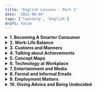 ```yaml
---
title: 'English Lessons - Part 1'
date: '2021-08-04'
tags: ['learning', 'English']
draft: false
---
```


<details>
<summary><strong>1. Becoming A Smarter Consumer</strong></summary>
 <br />
 <details>
 <summary>(1) Vocabulary</summary>
 <dl>
  <dt>halo</dt> <dd> - a ring of light</dd>
  <dt>hype</dt> <dd> - extravagant or excessive promotion</dd>
  <dt>unscramble</dt> <dd> - clarify, decode, restore to intelligible  form</dd>
  <dt>incite</dt> <dd> - stir up</dd>
  <dt>bombard</dt> <dd> - keep attacking or pressing with questions and suggestions</dd>
  <dt>landfill site</dt> <dd> - a place used for disposal of garbage</dd>
  <dt>wardrobe</dt> <dd> - a closet or movable cabinet for holding clothes</dd>
  <dt>spring up</dt> <dd> - come into existence</dd>
  <dt>prey on</dt> <dd> - to exploit, victimize, or take advantage of someone</dd>
  <dt>gullible consumers</dt> <dd> - consumers who are too willing to believe and easily tricked</dd>
</dl>
</details>

<details>
<summary>(2) Writing</summary>
<dl>
<dt>What qualities do you usually look for in a product? </dt>
<dd>
<p>Nowadays, consumers are becoming more and more aware of the importance of product quality though they may have different views about what constitute good quality of a product. The following are what I usully look for when deciding to pay for a product.</p>

<p>First, a good product must be able to fulfill a personal need. When I buy a mobile phone, I expect it to enable me to contact my friend whenever I need to.</p>

<p>Second, a good product must be reliable. It is quite irritating that a product you bought ocaasionally failed to do what it is supposed to do.</p>

<p>Third, a product of good quality must be durable and solid. A well-known difference between branded product and conterfeit product is that branded product, which is made of solid material, is much more lasting than fake product that is of inferior quality.</p>

<p>There are some other qualities one can look for in a product, such as serviceability and aesthetics, but the above-mentioned three are the most important qualities I like to see when making a purchase.</p>
</dd>

<dt>Do you think commercials can really affect behavior of buyers? Why or why not?</dt>
<dd>
<p>Businesses have invested considerable resources into advertisement, creating hype and halo around their brands. Although smart consumers figure out various ways to unscramble the magic, commercials remain effective in fluencing consumer behavior.</p>

<p>First of all, consumers are human beings. They are as emotional as they are rational. Marketters can use irrational advertising techniques to exert influence on the emotional side of human characters. For example, a shoe brand can stir up urgence to buy among consumers by advertising a new model that is for market testing purpose as limited edition.</p>

<p>Moreover, various data analysis techniques have made it much easier for markettiers to accurately identify consumer preference than before. With deep understanding of consumer preference, markettiers are able to engineer or optimize commercials in ways that communicate product features more appealingly to targeted audients.</p>

<p>In short, there are many ways by which commercials can really affect consumer behavior. </p>
</dd>

<dt>Do you think the quality of a product depends on how it is advertised? Why or why not?</dt>
<dd>  
<p>In my opinion, a heavily advertised product is likely to be of better quality.</p>

<p>It has been found that many brands have turned to new promotional tactics, focusing commercials more on quality image of brand than on features of its product. A local shoe brand, for example, named its brand as "Everbest", conveying that their quality is <em>always</em> the best in the market. If a business is willing to invest so much in creating a branded image, it is reasonable to believe that the business is serious about product quality and willing to invest efforts in improving product quality.</p>

<p>Additionally, product quality is a multi-demensional concept. Whether ot not a product is of good quality depends on how you define quality. For this reason, a well engineered advertising may educate its targeted group and construct a new way to perceive good product. Take durability of fashion prodcut for example. A fashion brand, which targets at low-income group, advertised its brand as "leading the fast-paced fashion". With such notion in mind, durability will be construed as "uneasy to follow the fast pace of fashion". Instead, consumers will perceive "cheap", which means easy to make change, as the most important quality.</p>
</dd>
</dl>
</details>
</details>

<details>
<summary><strong>2. Work-Life Balance</strong></summary>
<br />

<details>
<summary>(1) Vocabulary</summary>
<dl>
<dt>disgruntled employees</dt><dd>- unhappy employees who are irritable and may lose their temper easily</dd>
<dt>irritable</dt><dd>- get angry easily</dd>
<dt>lose lose temper</dt><dd>- get anry</dd>
<dt>burn the candle at both ends</dt><dd>- overwork yourself in the morning and at night, come in early for work and bring work home</dd>
<dt>be burnt out</dt><dd>- feel exhausted</dd>
<dt>wear someone out</dt><dd>- make someone very tired</dd>
<dt>get the ball rolling</dt><dd>- get a process started</dd>
<dt>ease up a little</dt><dd>- reduce a little bit effort</dd>
<dt>idle chit-chat</dt><dd>- talk that is informal and irrelevant to work</dd>
<dt>bounce ideas off someone</dt><dd>- share ideas with someone in order to get feedback on them</dd>
<dt>to be left to your own devices</dt><dd>- to be allowed to decide what to do by yourself</dd>
<dt>make concession</dt><dd>- to give or allow something in order to end an argument or conflict</dd>
<dt>commute to work</dt><dd>- a regular journey from home to workplace</dd>
<dt>juggle work with other tasks</dt><dd>- do work and other jobs at the same time, multi-task</dd>
<dt>skip dinner to finish a task</dt><dd>too busy to take dinner</dd>
</dl>
</details>

<details>
<summary>(2) Speaking</summary>
<dl>
<dt>Tell
me about your experience of being in a place where there was happiness and a
good work-life balance. How
did you feel about it? Why do you
think people feel so overworked or stressed? </dt>
<dd>
<p>I work for a local retail company as a sales manager. My daily routine is to visit the retail outlets and help resolve problems in order for them to hit their monthly targets. This is great because I do not have to clock in and out every day. As there is no clear office hours, I can easily take some time to prepare dinner for my family and schedule appointment when necessary.</p>

<p>Another reason I like the job is that the job is full of challenge. I need to analyse problems, advise team members, and propose business solutions to improve sales revenue. This provides a good opportunity to develop problem-solving, teamwork, and leadership skills. I feel a strong sense of achievement when I see a report that shows great sales performance.</p>

<p>A sales manager tends to be overworked or stressed because they are multi-tasked and often burn candle at both ends. My way to avoid being worn out is to maintain a positive attitude to challenges and to manage time effectively by prioritzing tasks.</p>
</dd>
</dl>
</details>
</details>

<details>
<summary><strong>3. Customs and Manners</strong></summary>
<br />

<details>
<summary>(1) Vocabulary</summary>
<dl>
<dt>finesse</dt><dd>- impressive delicacy and skill</dd>
<dt>etiquette</dt><dd>- the customary code of polite behaviour in society or among members of a particular profession or group</dd>
<dt>enunciate</dt><dd>- say and pronounce clearly</dd>
<dt>rapport</dt><dd>- close and harmonious relationship</dd>
<dt>strike a balance</dt><dd>- choose a moderate stance</dd>
<dt>counterfeit</dt><dd>fake, not genuine</dd>
<dt>attire</dt><dd>- clothes especially fine or formal ones </dd>
<dt>gown</dt><dd>- a long elegant dress worn on formal occasions, wedding gown</dd>
<dt>outfit</dt><dd>- a set of clothes worn together, especially for a particular occasion</dd>
</dl>
</details>

<details>
<summary>(2) Speaking</summary>
<dl>
<dt>Describe table manners in your family. What food is usually eaten every meal in your family?</dt>
<dd>
<p>I am from a Chinese family and the table manner in my family is quite straightforward. To follow good hygiene, we often wash hands before taking dinner. We need to show respect to the seniors, so we often let the most senior members sit and eat first. We are not allowed to use our hands to handle food. If the food is too difficult to be handled by chopstics, we can use spoon or knife instead. Leaving chopstics on the top of bowl means "having finished". Instead, if we put chopstics on the side of bowl, it means "taking a break from eating".</p>

<p>We have a variety of food for dinner. Rice is usually eaten every meal as main food though we occasionally eat noodles and dumplings. In addition, vegetables are also eaten every meal to keep dinners healthy.</p>

<p>Putting chopstics vertically stuck in a bowl of rice is considered as a bad manner because it symbolizes the ritual of incense burning. It is also quite impolite to point chopstics to any other sitting around, because it means you see others as your "dish".</p>
</dd>
</dl>
</details>
</details>

<details>
<summary><strong>4. Talking about Achievements</strong></summary>
<br />
<details>
<summary>(1) Vocabulary</summary>
<dl>
<dt>excel in</dt><dd>- be proficient in; be exceptionally good at</dd>
<dt>align oneself with</dt><dd>- give support to (a person, organization, or cause) </dd>
<dt>My greatest achievement has been ...</dt><dd>- can be used to talk about past achievement</dd>
<dt>What I'm most proud of is ...</dt><dd>- can be used to talk about past achievement</dd>
<dt>stride</dt><dd>- a long and decisive step</dd>
<dt>household duties</dt><dd>- duties of taking care of family</dd>
<dt>prevailing</dt><dd>- current, existing, having most appealing or influence</dd>
<dt>unprecedented</dt><dd>- never done or known before</dd>
<dt>thriving</dt><dd>- prosperous or growing; flourishing</dd>
<dt>the brunt of</dt><dd>- the worst part or chief impact of a specified action</dd>
<dt>child-rearing</dt><dd>- bringing up or caring for a child until they are fully grown</dd>
<dt>conform to</dt><dd>- comply with rules, regulations, or standard</dd>
<dt>pale</dt><dd>- seem or become less important</dd>
<dt>harsh</dt><dd>- cruel or severe</dd>
<dt>be mindful of</dt><dd>- be aware of</dd>
</dl>
</details>

<details>
<summary>(2) Speaking</summary>
<dl>
<dt>What sort of professional achievements have you accomplished?</dt>
<dd>
<p>My greatest professional achievement has been developing up a productive sales force for my company, which resulted in 30% increase in annual sales revenue. This was a great achievement because the company sales had been stagnant for many years before I joined the company.</p>
</dd>
<dt>Did you have to overcome challenges in order to achieve your goals?</dt>
<dd>
<p>I would say it was not easy to achieve that much increase in sales. I had to overcome a number of challenges. </p>
<p>First, there was no budget for me to do advertisement. Second, the sales team was a little bit aged and it was uneasy to hire young people because at that time no young people have interest working in retail line. Last but not least, many of the sales associates were digruntled employees with negative attitude toward work. </p>
<p>To overcome the challenges, I focused my work on developing sales team. I firstly organized a series of training to improve sales and service skills. And at the same time, I tried to instill positive way of thinking into the sales associates. Most importantly, I deviced a variety of incentive programs, which were effective in motivating sales staff. My effort paid off. The company finally saw continuous improvement in sales.</p>
</dd>
<dt>What are most you most proud of?</dt>
<dd>
<p>What I am most proud of is I was promoted to the position of sales operation manager. As mentioned above, I had demonstrated strong ability to develop and lead a team. I had also shown a positive attitude toward work. With strong work ability and positive attitude, I was able to excel in the position and reap the benefits.</p>
</dd>
</dl>
</details>
</details>

<details>
<summary><strong>5. Concept Maps</strong></summary>
<br />
<details>
<summary>(1) Vocabulary</summary>
<dl>
<dt>intangible</dt><dd>- hard to define or measure; vague and abstract</dd>
<dt>photosynthesis</dt><dd>- the process by which green plants and some other organisms use sunlight to synthesize nutrients from carbon dioxide and water</dd>
<dt>colloquial</dt><dd>informal language used in ordinary or familiar conversation </dd>
</dl>
</details>
<details>
<summary>(2) Writing</summary>
<dl>
<dt>Describe the picture you see.</dt>
<dd>
<p>This picture shows a cultural event organized by Indians in a big playground.</p>

<p>On the left, a man with moustache is selling colorful balloons. He is wearing a yellow short-sleeved shirt and an orange checkered skirt. The balloons he is selling are displayed on a tree-like stand beside him.</p>

<p>A woman in front of the salesman just bought two balloons for her son. The boy is wearing a red checkered shirt and a short in black. His left hand is in his mother' hand, and his right hand is holding the two balloons his mother just bought for him. They are walking toward the big event tents located on the up-left corner of the playground.</p>

<p>Beside the big tents, people are queuing up to enter the tents.</p>

<p>Right beside the big tents, there is also a line of smaller tents decorated in different colors. In each of the small tent, there is a vendor inside selling products and services. People are walking along the small tents, browsing the products displayed inside.</p>

<p>Just behind the line of small tents, there is a big wheel with some big tubs attached to its rim.</p>

<p>On the right side of the picture, there is a big, round platform. A very big tree rooted in the center of the platform. The trunk of the tree is quite big, showing that the tree is likely an old tree. The leaves of the tree, however, are still fresh and green.</p>

<p>Beside the tree, a magician is performing magic. The magician is wearing a traditional indian outfit. He really looks like a magician because of his long beards and moustaches. And the prop on his right hand looks quite strange also. A a group of audients in differrent ages are sitting around the platform and watching his performance.</p>

<p>A signage board is standing beside the platform, showing what the performance is about.</p>
</dd>
</dl>
</details>
</details>

<details>
<summary><strong>6. Technology at Workplace</strong></summary>
<br />
<details>
<summary>(1) Vocabulary</summary>
<dl>
<dt>mechanized</dt><dd>- equipped with machines</dd>
<dt>automation</dt><dd>- use of automatic eqipments</dd>
<dt>obsolete</dt><dd>- out of fashion</dd>
<dt>cutting-edge</dt><dd>- highly advanced</dd>
<dt>user-friendly</dt><dd>- easy to use</dd>
</dl>
</details>
<details>
<summary>(2) Writing</summary>
<dl>
<dt>Tom: Hi, welcome to the chat group. What do you think of the future of the voice-activated devices in the workplace?</dt>
<dd>
<p>Me: Hi Tom. Hi everyone. Voice-activation is a cutting-edge technology. It's quite likely that voice-activated devices will be widely used to automate the business processes in workplace. Take retail shop for example, in future we will see voice-activated robots serve customer in shops. And, storemen in warehouse won't have to do physical jobs any longer. They just need to give instructions and the voice-activated robots will carry the instructions out.</p>
</dd>
<dt>Mary: Hi everyone. What is the possibility of technology continuing development?</dt>
<dd>
<p>Me: That's an interesting question. I personally think that if technology continues development, most of the technical and physical jobs will be automated or mechanised. This must be a good news because human being will be free from life-burden and thus having time and resources to develop humanity.</p>
</dd>
</dl>
</details>
</details>

<details>
<summary><strong>7. Entertainment and Media</strong></summary>
<br />
<details>
<summary>(1) Vocabulary</summary>
<dl>
<dt>cast</dt><dd>- assign a part in a play or film</dd>
<dt>poverty-stricken</dt><dd>- seriously affected by poverty</dd>
<dt>stunning</dt><dd>- extremely impressive or attractive </dd>
<dt>beyond the bubble of familiarity</dt><dd>- take on challenges and go beyond the comfort zone</dd>
<dt>nomophobia</dt><dd>- can not live without mobile phone</dd>
<dt>noteworthy</dt><dd>- worth paying attention to</dd>
<dt>level off</dt><dd>- remain at a steady level after falling or rising</dd>
<dt>viable</dt><dd>- capable of working successfully, feasible</dd>
<dt>ban</dt><dd>- officially or legally prohibited</dd>
</dl>
</details>
<details>
<summary>(2) Writing</summary>
<dl>
<dt>Look at the picture and write in 100 words of your thoughts about it.</dt>
<dd>
<p>The picture shows what a passive life style typically looks like.</p>

<p>In the picture, a young man is lying on a sofa with his head propped in the palm of his left hand. He looks bored and dispirited as he keeps switching TV channels with the remote control in the palm of his right hand.</p>

<p>The young man did not (maybe never) cook for himself, but ordered pizza and popcorn from a fast food restaurant. Obviously, he eats neither to keep fit nor for pleasure, but merely to get himself out of hunger. There are some empty beer bottles on the table in front of him. It is likely that he needs beer or alcohol to help alleviate his negative mood.</p>

<p>Probably because he rarely exercises, he is overweight and looks fat. His big tummy remains exposed even he is wearing a large size T shirt.</p>

<p>Living an inactive life style may jeopardize your health. It may cause physical and mental diseases. The best way to avoid being caught in passive life style is to stand up and do something meaningful.</p>
</dd>

<dt>Words about Media</dt>
<dd>

<strong>Words connected to newspaper</strong>
<ul>
<li>Types of newspapers: broadsheet and tabloid</li>
<li>Contents of newspaper: news report, advertisements, critic reviews, editorial opinions</li>
<li>Newspaper jobs: journalist, editor, news analyst, column writer</li>
</ul>

<strong>Words connected to television</strong>
<ul>
  <li>Television technology: liquid crystal display (LCD), high resolution, digital light processing (DLP), curved screen, voice activated TV</li>
  <li>Television programmes: weather broadcasting, news report, news analysis, documentary, TV series, talk shows, fashion shows, sports and recreation, brand advertisement</li>
  <li>People work for television: documentarian, photographer, performer, writer and editor, visual effect artist, cinematographer, custume designer, casting director, sports commentators</li>
</ul>

<strong>Words connected to radio</strong>
<ul>
  <li>Types of radio stations: AM (amplitude modulation) stations, FM (frequency modulation) stations</li>
  <li>Genres of radio programmes: news and current affairs, radio comedy, radio drama and music, dialogues</li>
  <li>People work for radio: news director, announcer, broadcaster, radio station engineer, music director</li>
</ul>

<strong>Words connected to new media / online media</strong>
<ul>
  <li>Types of online media: website, online forum, podcast, blog, email, social networking sites</li>
  <li>Contents shared across online media: infographics, videos, ebooks, podcasts, gifs, images, blog articles, newsletters, online games, product reviews, tweets, webinars, posts</li>
  <li>Users of online media: bloggers, influencers, commentators, marketers</li>
</ul>

<strong>Kinds of news / kinds of news story</strong>
<ul>
  <li>sports news, political news, business news, entertainment news, investigative news</li>
  <li>domestic news, international news, local news</li>
</ul>

<strong>People connected to news and media</strong>
<ul>
<li>journalist, editor, commentator, news analyst, column writer, presenter, broadcaster</li>
  <li>audients, blogger, influencers and followers</li>
</ul>

<strong>Positive words connected to news and media</strong>
<ul>
  <li>informative, educational, insightful, powerful, impactful, transparent</li>
  </ul>

<strong>Negative words connected news and media</strong>
<ul>
  <li>fake news, rumor, gossip, misleading, violence, pornography, brain-washing</li>
  </ul>

</dd>
</dl>
</details>
</details>

<details>
<summary><strong>8. Formal and Informal Emails</strong></summary>
<br />
<details>
<summary>(1) Vocabulary</summary>
<dl>
<dt>subject line</dt><dd>- a line about the topic of an email</dd>
<dt>recipient</dt><dd>- the person whom an email is intended to be sent to</dd>
<dt>courteous</dt><dd>- polite, respectful, and considerate in manner</dd>
<dt>garble</dt><dd>- reproduce in a confused and distorted way</dd>
<dt>cc</dt><dd>- carbon copy</dd>
<dt>bcc</dt><dd>- blind carbon copy</dd>
<dt>unforeseen</dt><dd>- unexpected</dd>
<dt>dismay</dt><dd>- concern and distress caused by something unexpected</dd>
<dt>overdose</dt><dd>- an excessive and dangerous dose of a drug</dd>
<dt>prescription</dt><dd>- an instruction written by a medical practitioner that authorizes a patient to be issued with a medicine or treatment</dd>
<dt>Some formal writing</dt>
<dd>
- Please send my regards to everyone <br />
- I am writing in response to your ... <br />
- Look forawrd to hearing from you at your earliest convenience <br />
- Please find attached the documents you requested <br />
- Once again, I apologize for causing you any inconvenience <br />
</dd>
<dt>Some informal writing</dt>
<dd>
- Thank you so much for inviting me to your home yesterday <br />
- Please email me soon <br />
- How're you doing? <br />
- I'm sorry we haven't been in touch for such a long time <br />
- I thought I'd drop you a line rather than call <br />
  </dd>
</dl>
</details>
<details>
<summary>(2) Writing</summary>
<dl>
<dt>Write an email about a problem you encountered after you bought an electronic/electrical item from a retail or an online store. Use the model in C2 Activity 1 and the questions below to help you.
</dt>
<dd>
From: yzc@gmail.com <br />
To: customerservice@electroX.com.sg <br />
Subject: Defective vacuum cleaner received (order #435231) <br />

<hr />

<p>Dear person-in-charge,</p>

<p>On 5th of July 2021 I purchased a desktop computer (iMac v.11, order #839412345)  at your retail shop in Waterway Point shopping mall. And, I received the computer this afternoon. </p>

<p>Unfortunately, the computer has not performed well because the screen keeps flickering. And, the key of P on the keyboard is not clickable at all.</p>

<p>To solve the problem, I would like to request for a refund. The receipt and delivery order are attached for your reference.</p>

<p>I look forward to your prompt reply. You can contact me at my mobile phone number at 92783375.</p>



<p>Yours faithfully,</p>

John C
</dd>
<dt>You will be attending a business seminar next week. You found out your friend Jamie will be attending too. Write an informal email to her.</dt>
<dd>
From: yzc@gmail.com <br />
To: jamie@gmail.com <br />
Subject: Attending business seminar together <br />

<hr />

Hi Jamie,

Long time no see! How are you?

I came across you are attending the seminar on "Change Management and Business Adaptability" next week. I am also invited to attend the seminar.

What a good chance to meet up!! I'd love to have coffee together with you after the seminar.

Please confirm your attendance. I will be waiting for you at the main entrance. 

Look forward to seeing you again.

Much love,

John

</dd>
<dt>You are the head of the department. Your staff Peter Lee will be organizing the upcoming customer-solution conference. Write an email to the staff. Inform them that Peter is in charge, and to attend a meeting with him to discuss the details of the conference.
</dt>
<dd>
From: yzc@abc.com.sg <br />
To: myteam@abc.com.sg <br />
Subject: About the upcoming Customer-Solution Conference <br />

<hr />

Dear All,

I am pleased to announce that the customer-solution conference will be held on 27th of October 2021 and Peter Lee is the person in charge of organizing the conference. 

In order to make a good preparation for the coming event, I need all of you to attend a meeting with Peter Lee, discussing the details of the upcoming conference. The meeting is arranged as below:

1. Topic: Details of Customer-Solution Conference
2. Date: 2nd of October (Tuesday)
3. Time: 2:00 PM
4. Venue: Meeting room

Please attend the meeting punctually and feel free to share your ideas at the meeting.

Cheers.

Yours faithfully,
John

</dd>
</dl>
</details>

<details>
<summary>(3) 4-Point Plan for eMail Content</summary>
<dl>
<dt>1. Introduction</dt><dd>Briefly describe why you are writing the email.</dd>
<dt>2. Details</dt><dd>Write the content or message that you want to say. Use paragraphs and graphic devices to make the message clear. Take note of the essential details such as who, what, where, when, why, and how.</dd>
<dt>3. Response or Action</dt><dd>List the action you request or need to take. Use paragraphs and graphic devices if necessary.</dd>
<dt>4. Conclusion</dt><dd>Summarize and close the subject.</dd>
</dl>
</details>
</details>

<details>
<summary><strong>9. Employment Matters</strong></summary>
<br />
<details>
<summary>(1) Vocabulary</summary>
<dl>
<dt>devastate</dt><dd>- destroy or ruin</dd>
<dt>unnerve</dt><dd>- make someone lose courage or confidence</dd>
<dt>erosion</dt><dd>- gradual destruction</dd>
<dt>emabrk on</dt><dd>- start</dd>
<dt>mediation</dt><dd>- resolve disputes</dd>
<dt>have solid experience in all dimensions of the job</dt><dd>- have thorough knowledge about the job</dd>
<dt>stifle</dt><dd>- prevent or constrain (an activity or idea)</dd>
<dt>nasty</dt><dd>- very bad or unpleasant</dd>
<dt>wear off</dt><dd>- lose effectiveness or intensity</dd>
<dt>toddler</dt><dd>- young child who is just beginning to walk</dd>
<dt>tuck into</dt><dd>- eat food heartily</dd>
<dt>blow up</dt><dd>- explode; lose one's temper</dd>
<dt>crib</dt><dd>- bed for a small baby</dd>
<dt>tantrum</dt><dd>- an uncontrolled outburst of anger or frustration, typically in a child</dd>
<dt>put someone on hold</dt><dd>- delay</dd>
</dl>
</details>
<details>
<summary>(2) Writing</summary>
<dl>
<p><em>The Chow family is on vacation. They are staying in Hawii for five days. They rented a hotel room on the beach in Maui. Everyone is excited. The kids want to go on a submarine tour and see the fish in the Pacific Ocean. Mrs. Chow wants to go shopping and take a sunrise tour of Haleakaia Crater. Mr. Chow wants the family to go hiking in the morning, visit Musems in the afternoon, and have a barbecue on the beach in the evening. He is worried about spending too much money. Mrs. Chow thinks her husband worries too much about money. She wants him to relax and forgot about money while they are on vacation.</em></p>

<dt>What should Mrs. Chow do? How can she solve her problem?</dt>
<dd>
<p>Mr. Chow seems to be in a dilemma. On the one hand, he wants his family to have a wonderful vacation; but on the other hand, he is afraid to spend too much.</p>

<p>If I were Mrs. Chow, I would tell Mr. Chow that we should prioritize happiness over others while on vacation. We don't have to worry about spending too much because we can save money by spending smarter. We can list out all the items that each everyone of us wants to do. After assessing the price-benefit ratio of the items, we can remove some items with lower value from the list. Moreover, as the room we rented has a kitchen, we can prepare food by ourselves before going out. Additionally, we can plan our trip route and use public transportation instead of taking taxi. Lastly, we can reschedule our trip and avoid visiting the popular sites on weekends when the fees are higher.</p>

<p>In short, Mrs. Chow can solve her problem by discussing with her family for an optimal trip plan.</p>
</dd>
<hr />
<p><em>Marty drives a cab in New York City. He works six days a week from 5:30am to 5:30pm. He doesnot always get to eat when he's hungry or go to the restroom when he needs to go. Driving a cab is difficult. Traffic in the city is often slow and there are many accidents and construction sites drivers have to go around. Driving a cab is also dangerous. When it rains or snows the roads are slippery. Sometimes criminals steal the cab driver's money. Most of Marty's passengers are nice. They tip him twenty percent of the cab fare. Marty likes his job, but lately he has been feeling tired from working twelve hour shifts. Many of his passengers are tourists, and they like to talk a lot. Unfortunately, Marty is seldom in the mood to talk any more. It's hard to be friendly everyday.</em></p>
<dt>What should Marty do? How can he solve his problem?</dt>
<dd>

Marty seems to be in a dilemma. He likes to be a cab driver but he is overworked and no longer be able to get a sense of satisfaction on the job. 

If I were Marty, I would re-skill myself and seek to transition to new job. Actually, I am quite pessimistic about the future of cab driver job. News report on technology has it that driverless vehicles are already in production. With autonomous vehicles taking over driving, cab driver as a job is bound to disappear sooner or later. 

The arrival of autonomous vehicles, however, will also create new job opportunities while transforming the traditional. For instance, with taxi service being replaced by driverless cars, there must be increasing demand for driverless vehicle dispatchers and safety maintenance technicians. 

Drivers like Marty do not have to feel like in a quandary. They can take training courses, retool their skillset, and get themselves ready to embrace the new opportunities.
</dd>
</dl>
</details>
</details>

<details>
<summary><strong>10. Giving Advice and Being Undecided</strong></summary>
<br />


<details>
<summary>(1) Vocabulary</summary>
<dl>
<dt>chill out</dt><dd>- relax</dd>
<dt>turn down</dt><dd>- reject</dd>
<dt>work out</dt><dd>- end well</dd>
<dt>carry on</dt><dd>- continue</dd>
<dt>gut feeling</dt><dd>- feeling based on intuition, instinctive feeling</dd>
<dt>opportunity of a lifetime</dt><dd>opportunity that is rare or unique</dd>
<dt>in two minds</dt><dd></dd>
<dt>be torn as to what to do</dt><dd></dd>
<dt>waver in one's decision</dt><dd></dd>
<dt>backtrack on one's decision</dt><dd></dd>
<dt>take a huge leap of faith to trust someone</dt><dd></dd>
<dt>take the plunge and throw in the towl</dt><dd></dd>
<dt>in a quandary</dt><dd></dd>
<dt>dwell on something</dt><dd>- keep thinking on something</dd>
<dt>between a rock and a hard place</dt><dd></dd>
<dt>be at one's wit end</dt><dd></dd>
<dt>sell like hotcakes</dt><dd></dd>

</dl>
</details>

<details>
<summary>(2) Speaking</summary>
<dl>
<dt>After thinking about their job offer, you have decided to reject the offer. Tell the company which proposed the offer to you, about your decision.</dt>
<dd>Thank you for offer me the role of operation manager. But I decided to turn it down, because I had accepted a position with another company. I enjoyed our conversations and appreciated your taking time to interview me. Thank you so much for your consideration.</dd>
<dt>Describe a situation that led you to have to make a difficult choice. How did you feel about it? What are important factors to think about before making a decision?</dt>
<dd>

Mr. Jackson is a salesperson in my sales team. One day, his supervisor complained to me that he could not work with Jackson any longer. This is not the first time I received complaint about Jackson's bad work attitude. Actually his recalcitrance has caused a lot of troubles and been a source of complaints.

However, to sack him or to keep him is not an easy decision to make because Jackson is unquestionably brilliant in sales. I feel like I am between a rock and a hard place. If I kick him out, the outlet sales will drop. If I keep him in, the teamwork will be impaired.

To get out of the dilemma, I saught advice from my boss. He told me that, "Nobody is irreplaceable. Brilliant jerks are costly. If you tolerate them, the cost to effective teamwork will become unacceptably high."

I have to say, my boss's advice is insighful and helpful.
</dd>
</dl>
</details>
<details>
<summary>(3) Writing</summary>
<dl>
<dt>Hello, Thanks for coming for this interview. Can you state what your main skills are?</dt>
<dd>
<p>Thank you for the opportunity. As a candidate, here is what I can immediately bring to the table. First of all, I am a great problem solver. I have shown strong ability to identify problem through data analysis. I have been able to develop detailed plan for selected solution. And, I have worked hard to ensure successful implementation of the plan.</p>

<p>I am also good at developing sales force. I am able to identify and recruit talented sales associates. In addition, I have showcased my exceptional skills in coaching and training sales staff.</p>
</dd>
<dt>Welcome. Can you tell us what you have been doing in the last three years?</dt>
<dd>
I am confident that my previous experience will help me with this new challenge. In the last three years, I have worked for ABC company as an operation manager. This gave me opportunitiy to formulate operational objectives, oversee inventory and warehouse efficiency, manage budgets and forecasts, as well as monitor sales performance. This experience have equipped me with strong leadership ability, which is a must-have for anyone who wants to be successful in this position.
</dd>
<dt>Why do you think you will be the best person for this job?</dt>
<dd>
 My skillset is a perfect match for the job requirements. In particular, my leadership skills and managerial experience make me a good fit for this position. At my last job, for example, I managed a team of fourty employees. Under my leadership, the sales revenue has increased 20 percent, which breaks historical record of the company. I can bring my success and experience to this job.
</dd>
</dl>
</details>
</details>



